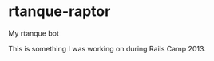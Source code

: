 rtanque-raptor
==============

My rtanque bot

This is something I was working on during Rails Camp 2013.

